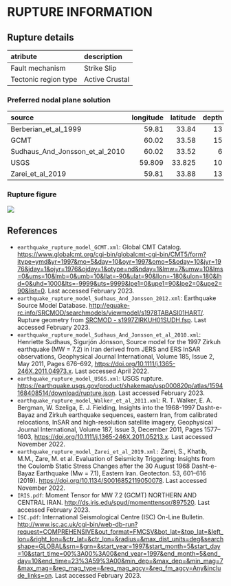 # RUPTURE INFORMATION
    
## Rupture details

| atribute             | description    |
|:---------------------|:---------------|
| Fault mechanism       | Strike Slip    |
| Tectonic region type | Active Crustal |

### Preferred nodal plane solution

| source                         |   longitude |   latitude |   depth |   strike |      dip |   rake |   mag |
|:-------------------------------|------------:|-----------:|--------:|---------:|---------:|-------:|------:|
| Berberian_et_al_1999           |      59.81  |     33.84  |      13 |  155.904 |  89.0014 |   -160 |   7.2 |
| GCMT                           |      60.02  |     33.58  |      15 |  338.087 |  90      |   -173 |   7.2 |
| Sudhaus_And_Jonsson_et_al_2010 |      60.02  |     33.52  |       6 |  153.899 |  88.0009 |   -168 |   7.2 |
| USGS                           |      59.809 |     33.825 |      10 |  nan     | nan      |   -160 |   7.3 |
| Zarei_et_al_2019               |      59.81  |     33.88  |      13 |  155.904 |  88.9986 |   -160 |   7.2 |

### Rupture figure

![](earthquake_ruptures.png)

## References

- `earthquake_rupture_model_GCMT.xml`: Global CMT Catalog. https://www.globalcmt.org/cgi-bin/globalcmt-cgi-bin/CMT5/form?itype=ymd&yr=1997&mo=5&day=10&oyr=1997&omo=5&oday=10&jyr=1976&jday=1&ojyr=1976&ojday=1&otype=nd&nday=1&lmw=7&umw=10&lms=0&ums=10&lmb=0&umb=10&llat=-90&ulat=90&llon=-180&ulon=180&lhd=0&uhd=1000&lts=-9999&uts=9999&lpe1=0&upe1=90&lpe2=0&upe2=90&list=0. Last accessed February 2023.
- `earthquake_rupture_model_Sudhaus_And_Jonsson_2012.xml`: Earthquake Source Model Database. http://equake-rc.info/SRCMOD/searchmodels/viewmodel/s1978TABASI01HART/. Rupture geometry from [SRCMOD - s1997ZIRKUH01SUDH.fsp](http://equake-rc.info/SRCMOD/searchmodels/viewmodel/s1997ZIRKUH01SUDH/). Last accessed February 2023.
- `earthquake_rupture_model_Sudhaus_And_Jonsson_et_al_2010.xml`: Henriette Sudhaus, Sigurjón Jónsson, Source model for the 1997 Zirkuh earthquake (MW = 7.2) in Iran derived from JERS and ERS InSAR observations, Geophysical Journal International, Volume 185, Issue 2, May 2011, Pages 676–692, https://doi.org/10.1111/j.1365-246X.2011.04973.x. Last accessed April 2022.
- `earthquake_rupture_model_USGS.xml`: USGS rupture. https://earthquake.usgs.gov/product/shakemap/usp000820p/atlas/1594168408514/download/rupture.json. Last accessed February 2023.
- `earthquake_rupture_model_Walker_et_al_2011.xml`: R. T. Walker, E. A. Bergman, W. Szeliga, E. J. Fielding, Insights into the 1968-1997 Dasht-e-Bayaz and Zirkuh earthquake sequences, eastern Iran, from calibrated relocations, InSAR and high-resolution satellite imagery, Geophysical Journal International, Volume 187, Issue 3, December 2011, Pages 1577–1603, https://doi.org/10.1111/j.1365-246X.2011.05213.x. Last accessed November 2022.
- `earthquake_rupture_model_Zarei_et_al_2019.xml:` Zarei, S., Khatib, M.M., Zare, M. et al. Evaluation of Seismicity Triggering: Insights from the Coulomb Static Stress Changes after the 30 August 1968 Dasht-e-Bayaz Earthquake (Mw = 7.1), Eastern Iran. Geotecton. 53, 601–616 (2019). https://doi.org/10.1134/S0016852119050078. Last accessed November 2022. 
- `IRIS.pdf`: Moment Tensor for MW 7.2 (GCMT) NORTHERN AND CENTRAL IRAN. http://ds.iris.edu/spud/momenttensor/897520. Last accessed February 2023.
- `ISC.pdf`: International Seismological Centre (ISC) On-Line Bulletin. http://www.isc.ac.uk/cgi-bin/web-db-run?request=COMPREHENSIVE&out_format=FMCSV&bot_lat=&top_lat=&left_lon=&right_lon=&ctr_lat=&ctr_lon=&radius=&max_dist_units=deg&searchshape=GLOBAL&srn=&grn=&start_year=1997&start_month=5&start_day=10&start_time=00%3A00%3A00&end_year=1997&end_month=5&end_day=10&end_time=23%3A59%3A00&min_dep=&max_dep=&min_mag=7&max_mag=&req_mag_type=&req_mag_agcy=&req_fm_agcy=Any&include_links=on. Last accessed February 2023.